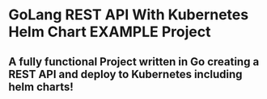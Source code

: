  # GoLang REST API With Kubernetes Helm Chart EXAMPLE Project

## A fully functional Project written in Go creating a REST API and deploy to Kubernetes including helm charts!
